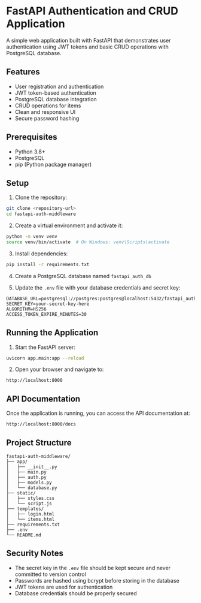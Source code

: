 # FastAPI Authentication and CRUD Application

A simple web application built with FastAPI that demonstrates user authentication using JWT tokens and basic CRUD operations with PostgreSQL database.

## Features

- User registration and authentication
- JWT token-based authentication
- PostgreSQL database integration
- CRUD operations for items
- Clean and responsive UI
- Secure password hashing

## Prerequisites

- Python 3.8+
- PostgreSQL
- pip (Python package manager)

## Setup

1. Clone the repository:
```bash
git clone <repository-url>
cd fastapi-auth-middleware
```

2. Create a virtual environment and activate it:
```bash
python -m venv venv
source venv/bin/activate  # On Windows: venv\Scripts\activate
```

3. Install dependencies:
```bash
pip install -r requirements.txt
```

4. Create a PostgreSQL database named `fastapi_auth_db`

5. Update the `.env` file with your database credentials and secret key:
```
DATABASE_URL=postgresql://postgres:postgres@localhost:5432/fastapi_auth_db
SECRET_KEY=your-secret-key-here
ALGORITHM=HS256
ACCESS_TOKEN_EXPIRE_MINUTES=30
```

## Running the Application

1. Start the FastAPI server:
```bash
uvicorn app.main:app --reload
```

2. Open your browser and navigate to:
```
http://localhost:8000
```

## API Documentation

Once the application is running, you can access the API documentation at:
```
http://localhost:8000/docs
```

## Project Structure

```
fastapi-auth-middleware/
├── app/
│   ├── __init__.py
│   ├── main.py
│   ├── auth.py
│   ├── models.py
│   └── database.py
├── static/
│   ├── styles.css
│   └── script.js
├── templates/
│   ├── login.html
│   └── items.html
├── requirements.txt
├── .env
└── README.md
```

## Security Notes

- The secret key in the `.env` file should be kept secure and never committed to version control
- Passwords are hashed using bcrypt before storing in the database
- JWT tokens are used for authentication
- Database credentials should be properly secured 